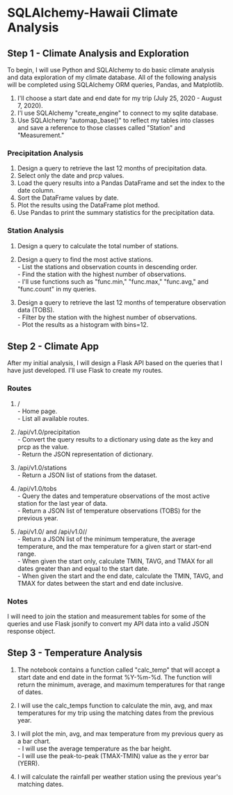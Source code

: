 # SQLAlchemy-Hawaii Climate Analysis

## Step 1 - Climate Analysis and Exploration
To begin, I will use Python and SQLAlchemy to do basic climate analysis and data exploration of my climate database. All of the following analysis will be completed using SQLAlchemy ORM queries, Pandas, and Matplotlib.

1. I'll choose a start date and end date for my trip (July 25, 2020 - August 7, 2020).
2. I'l use SQLAlchemy "create_engine" to connect to my sqlite database.
3. Use SQLAlchemy "automap_base()" to reflect my tables into classes and save a reference to those classes called "Station" and "Measurement."

### Precipitation Analysis
1. Design a query to retrieve the last 12 months of precipitation data.
2. Select only the date and prcp values.
3. Load the query results into a Pandas DataFrame and set the index to the date column.
4. Sort the DataFrame values by date.
5. Plot the results using the DataFrame plot method.
6. Use Pandas to print the summary statistics for the precipitation data.

### Station Analysis
1. Design a query to calculate the total number of stations.
2. Design a query to find the most active stations.
</br>- List the stations and observation counts in descending order.
</br>- Find the station with the highest number of observations.
</br>- I'll use functions such as "func.min," "func.max," "func.avg," and "func.count" in my queries.

3. Design a query to retrieve the last 12 months of temperature observation data (TOBS).
</br>- Filter by the station with the highest number of observations.
</br>- Plot the results as a histogram with bins=12.

## Step 2 - Climate App
After my initial analysis, I will design a Flask API based on the queries that I have just developed. I'll use Flask to create my routes.

### Routes
1. /
</br>- Home page.
</br>- List all available routes.

2. /api/v1.0/precipitation
</br>- Convert the query results to a dictionary using date as the key and prcp as the value.
</br>- Return the JSON representation of dictionary.

3. /api/v1.0/stations
</br>- Return a JSON list of stations from the dataset.

4. /api/v1.0/tobs
</br>- Query the dates and temperature observations of the most active station for the last year of data.
</br>- Return a JSON list of temperature observations (TOBS) for the previous year.

5. /api/v1.0/<start> and /api/v1.0/<start>/<end>
</br>- Return a JSON list of the minimum temperature, the average temperature, and the max temperature for a given start or start-end range.
</br>- When given the start only, calculate TMIN, TAVG, and TMAX for all dates greater than and equal to the start date.
</br>- When given the start and the end date, calculate the TMIN, TAVG, and TMAX for dates between the start and end date inclusive.

### Notes
I will need to join the station and measurement tables for some of the queries and use Flask jsonify to convert my API data into a valid JSON response object.

##  Step 3 - Temperature Analysis
1. The notebook contains a function called "calc_temp" that will accept a start date and end date in the format %Y-%m-%d. The function will return the minimum, average, and maximum temperatures for that range of dates.
2. I will use the calc_temps function to calculate the min, avg, and max temperatures for my trip using the matching dates from the previous year.
3. I will plot the min, avg, and max temperature from my previous query as a bar chart.
</br>- I will use the average temperature as the bar height.
</br>- I will use the peak-to-peak (TMAX-TMIN) value as the y error bar (YERR).

4. I will calculate the rainfall per weather station using the previous year's matching dates.



